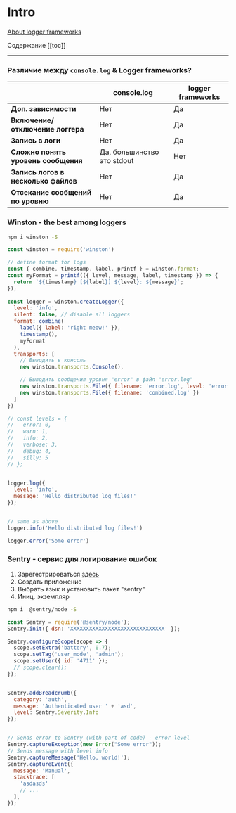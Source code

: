 # Intro

[About logger frameworks](https://www.coreycleary.me/should-you-use-a-logging-framework-or-console-log-in-node/)

Содержание
[[toc]]

--- 

### Различие между `console.log` & Logger frameworks?

|                                 | console.log                | logger frameworks |
|---------------------------------|----------------------------|-------------------|
| **Доп. зависимости**                | Нет                        | Да                |
| **Включение/отключение логгера**    | Нет                        | Да                |
| **Запись в логи**                   | Нет                        | Да                |
| **Сложно понять уровень сообщения** | Да, большинство это stdout | Нет               |
| **Запись логов в несколько файлов** | Нет                        | Да                |
| **Отсекание сообщений по уровню**   | Нет                        | Да                |


### Winston - the best among loggers
```sh
npm i winston -S
```

```js
const winston = require('winston')

// define format for logs 
const { combine, timestamp, label, printf } = winston.format;
const myFormat = printf(({ level, message, label, timestamp }) => {
  return `${timestamp} [${label}] ${level}: ${message}`;
});
 
const logger = winston.createLogger({
  level: 'info',
  silent: false, // disable all loggers
  format: combine(
    label({ label: 'right meow!' }),
    timestamp(),
    myFormat
  ),
  transports: [
    // Выводить в консоль
    new winston.transports.Console(), 

    // Выводить сообщения уровня "error" в файл "error.log"
    new winston.transports.File({ filename: 'error.log', level: 'error' }), 
    new winston.transports.File({ filename: 'combined.log' })
  ]
})

// const levels = { 
//   error: 0, 
//   warn: 1, 
//   info: 2, 
//   verbose: 3, 
//   debug: 4, 
//   silly: 5 
// };


logger.log({
  level: 'info',
  message: 'Hello distributed log files!'
});


// same as above
logger.info('Hello distributed log files!')

logger.error('Some error')
```


### Sentry - сервис для логирование ошибок
1. Зарегестрироваться [здесь]()
2. Создать приложение 
3. Выбрать язык и установить пакет "sentry"
4. Иниц. экземпляр

```sh
npm i  @sentry/node -S
```

```js
const Sentry = require('@sentry/node');
Sentry.init({ dsn: 'XXXXXXXXXXXXXXXXXXXXXXXXXXXXXX' });

Sentry.configureScope(scope => {
  scope.setExtra('battery', 0.7);
  scope.setTag('user_mode', 'admin');
  scope.setUser({ id: '4711' });
  // scope.clear();
});


Sentry.addBreadcrumb({
  category: 'auth',
  message: 'Authenticated user ' + 'asd',
  level: Sentry.Severity.Info
});


// Sends error to Sentry (with part of code) - error level
Sentry.captureException(new Error("Some error"));
// Sends message with level info
Sentry.captureMessage('Hello, world!');
Sentry.captureEvent({
  message: 'Manual',
  stacktrace: [
    'asdasds'
    // ...
  ],
});
```